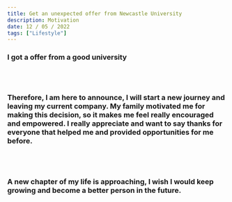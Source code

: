 ```yaml
---
title: Get an unexpected offer from Newcastle University
description: Motivation
date: 12 / 05 / 2022
tags: ["Lifestyle"]
---
```


<h3>I got a offer from a good university</h3>
<br/>
<br/>
<h3>Therefore, I am here to announce, I will start a new journey and leaving my current company. My family motivated me for making this decision, so it makes me feel really encouraged and empowered. I really appreciate and want to say thanks for everyone that helped me and provided opportunities for me before.</h3>
<br/>
<br/>
<h3>A new chapter of my life is approaching, I wish I would keep growing and become a better person in the future.</h3>
<br/>
<br/>